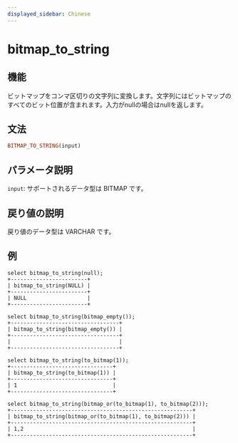 ```yaml
---
displayed_sidebar: Chinese
---
```


# bitmap_to_string

## 機能

ビットマップをコンマ区切りの文字列に変換します。文字列にはビットマップのすべてのビット位置が含まれます。入力がnullの場合はnullを返します。

## 文法

```Haskell
BITMAP_TO_STRING(input)
```

## パラメータ説明

`input`: サポートされるデータ型は BITMAP です。

## 戻り値の説明

戻り値のデータ型は VARCHAR です。

## 例

```Plain Text
select bitmap_to_string(null);
+------------------------+
| bitmap_to_string(NULL) |
+------------------------+
| NULL                   |
+------------------------+

select bitmap_to_string(bitmap_empty());
+----------------------------------+
| bitmap_to_string(bitmap_empty()) |
+----------------------------------+
|                                  |
+----------------------------------+

select bitmap_to_string(to_bitmap(1));
+--------------------------------+
| bitmap_to_string(to_bitmap(1)) |
+--------------------------------+
| 1                              |
+--------------------------------+

select bitmap_to_string(bitmap_or(to_bitmap(1), to_bitmap(2)));
+---------------------------------------------------------+
| bitmap_to_string(bitmap_or(to_bitmap(1), to_bitmap(2))) |
+---------------------------------------------------------+
| 1,2                                                     |
+---------------------------------------------------------+

```
